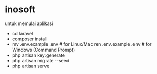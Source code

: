 # inosoft

untuk memulai aplikasi

- cd laravel
- composer install
- mv .env.example .env  # for Linux/Mac
    ren .env.example .env  # for Windows (Command Prompt)
- php artisan key:generate
- php artisan migrate --seed
- php artisan serve
